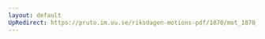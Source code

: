 ```yaml
---
layout: default
UpRedirect: https://pruto.im.uu.se/riksdagen-motions-pdf/1870/mot_1870__ak__22.pdf
---
```


